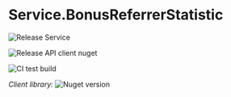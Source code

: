 # Service.BonusReferrerStatistic

![Release Service](https://github.com/MyJetWallet/Service.BonusReferrerStatistic/workflows/Release%20Service/badge.svg)

![Release API client nuget](https://github.com/MyJetWallet/Service.BonusReferrerStatistic/workflows/Release%20API%20client%20nuget/badge.svg)

![CI test build](https://github.com/MyJetWallet/Service.BonusReferrerStatistic/workflows/CI%20test%20build/badge.svg)

*Client library:* ![Nuget version](https://img.shields.io/nuget/v/MyJetWallet.Service.BonusReferrerStatistic.Client?label=MyJetWallet.Service.BonusReferrerStatistic.Client&style=social)

